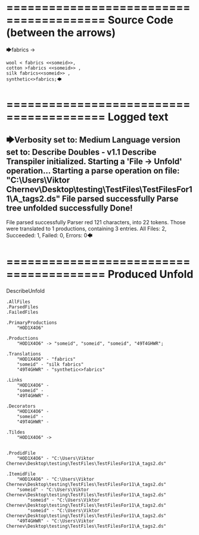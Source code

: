 ========================================
Source Code (between the arrows)
========================================

🡆fabrics ->

	wool < fabrics <<someid>>,
	cotton >fabrics <<someid>> ,
	silk fabrics<<someid>> ,
	synthetic<>fabrics;🡄

========================================
Logged text
========================================

🡆Verbosity set to: Medium
Language version set to: Describe Doubles - v1.1
Describe Transpiler initialized.
Starting a 'File -> Unfold' operation...
Starting a parse operation on file: "C:\Users\Viktor Chernev\Desktop\testing\TestFiles\TestFilesFor11\A_tags2.ds"
File parsed successfully
Parse tree unfolded successfully
Done!
------------------------
File parsed successfully
Parser red 121 characters, into 22 tokens.
Those were translated to 1 productions, containing 3 entries.
All Files: 2, Succeeded: 1, Failed: 0, Errors: 0🡄

========================================
Produced Unfold
========================================

DescribeUnfold

    .AllFiles
    .ParsedFiles
    .FailedFiles

    .PrimaryProductions
        "HOD1X4O6" 

    .Productions
        "HOD1X4O6" -> "someid", "someid", "someid", "49T4GHWR";

    .Translations
        "HOD1X4O6" - "fabrics"
        "someid" - "silk fabrics"
        "49T4GHWR" - "synthetic<>fabrics"

    .Links
        "HOD1X4O6" - 
        "someid" - 
        "49T4GHWR" - 

    .Decorators
        "HOD1X4O6" - 
        "someid" - 
        "49T4GHWR" - 

    .Tildes
        "HOD1X4O6" -> 


    .ProdidFile
        "HOD1X4O6" - "C:\Users\Viktor Chernev\Desktop\testing\TestFiles\TestFilesFor11\A_tags2.ds"

    .ItemidFile
        "HOD1X4O6" - "C:\Users\Viktor Chernev\Desktop\testing\TestFiles\TestFilesFor11\A_tags2.ds"
        "someid" - "C:\Users\Viktor Chernev\Desktop\testing\TestFiles\TestFilesFor11\A_tags2.ds"
            "someid" - "C:\Users\Viktor Chernev\Desktop\testing\TestFiles\TestFilesFor11\A_tags2.ds"
            "someid" - "C:\Users\Viktor Chernev\Desktop\testing\TestFiles\TestFilesFor11\A_tags2.ds"
        "49T4GHWR" - "C:\Users\Viktor Chernev\Desktop\testing\TestFiles\TestFilesFor11\A_tags2.ds"

